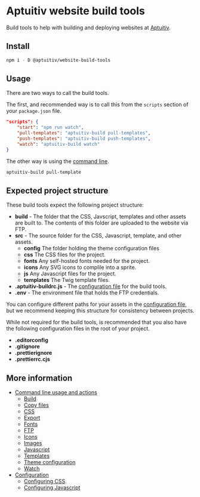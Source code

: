 # Aptuitiv website build tools

Build tools to help with building and deploying websites at [Aptuitiv](https://www.aptuitiv.com/).

## Install

```bash
npm i - D @aptuitiv/website-build-tools
```

## Usage

There are two ways to call the build tools.

The first, and recommended way is to call this from the `scripts` section of your `package.json` file.

```json
"scripts": {
    "start": "npm run watch",
    "pull-templates": "aptuitiv-build pull-templates",
    "push-templates": "aptuitiv-build push-templates",
    "watch": "aptuitiv-build watch"
}
```

The other way is using the [command line](docs/Command-line.md).

```bash
aptuitiv-build pull-template
```

## Expected project structure

These build tools expect the following project structure:

- **build** - The folder that the CSS, Javscript, templates and other assets are built to. The contents of this folder are uploaded to the website via FTP.
- **src** - The source folder for the CSS, Javascript, template, and other assets.
  - **config** The folder holding the theme configuration files
  - **css** The CSS files for the project.
  - **fonts** Any self-hosted fonts needed for the project.
  - **icons** Any SVG icons to complile into a sprite.
  - **js** Any Javascript files for the project.
  - **templates** The Twig template files.
- **.aptuitiv-buildrc.js** - The [configuration file](docs/Configuration.md) for the build tools.
- **.env** - The environment file that holds the FTP credentials.

You can configure different paths for your assets in the [configuration file](docs/Configuration.md), but we recommend keeping this structure for consistency between projects.
  
While not required for the build tools, is recommended that you also have the following configuration files in the root of your project.

- **.editorconfig**
- **.gitignore**
- **.prettierignore**
- **.prettierrc.cjs**

## More information

- [Command line usage and actions](docs/Command-line.md)
  - [Build](docs/actions/Build.md)
  - [Copy files](docs/actions/Copy-files.md)
  - [CSS](docs/actions/Css.md)
  - [Export](docs/actions/Export.md)
  - [Fonts](docs/actions/Fonts.md)
  - [FTP](docs/actions/FTP.md)
  - [Icons](docs/actions/Icons.md)
  - [Images](docs/actions/Images.md)
  - [Javascript](docs/actions/Javascript.md)
  - [Templates](docs/actions/Templates.md)
  - [Theme configuration](docs/actions/Theme.md)
  - [Watch](docs/actions/Watch.md)
- [Configuration](docs/Configuration.md)
  - [Configuring CSS](docs/configuration/Css.md).
  - [Configuring Javascript](docs/configuration/Javascript.md)
